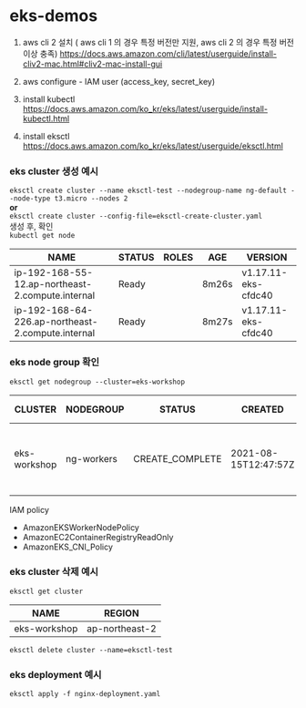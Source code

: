 # eks-demos

1. aws cli 2 설치 ( aws cli 1 의 경우 특정 버전만 지원, aws cli 2 의 경우 특정 버전 이상 충족) 
https://docs.aws.amazon.com/cli/latest/userguide/install-cliv2-mac.html#cliv2-mac-install-gui

2. aws configure - IAM user (access_key, secret_key)

3. install kubectl<br>
https://docs.aws.amazon.com/ko_kr/eks/latest/userguide/install-kubectl.html

4. install eksctl<br>
https://docs.aws.amazon.com/ko_kr/eks/latest/userguide/eksctl.html


### eks cluster 생성 예시<br>
`eksctl create cluster --name eksctl-test --nodegroup-name ng-default --node-type t3.micro --nodes 2` <br>
**or**<br>
`eksctl create cluster --config-file=eksctl-create-cluster.yaml`<br>
생성 후, 확인<br>
`kubectl get node`<br>

NAME                                               | STATUS  | ROLES   | AGE    | VERSION
---------------------------------------------------|--------|--------|-------|--------------------
ip-192-168-55-12.ap-northeast-2.compute.internal   | Ready  | <none> | 8m26s | v1.17.11-eks-cfdc40
ip-192-168-64-226.ap-northeast-2.compute.internal  | Ready  | <none> | 8m27s | v1.17.11-eks-cfdc40


### eks node group 확인<br>
`eksctl get nodegroup --cluster=eks-workshop`<br>

CLUSTER     |NODEGROUP      |STATUS         |CREATED                 |MIN SIZE |MAX SIZE |DESIRED CAPACITY|INSTANCE TYPE |IMAGE ID             |ASG NAME
------------|---------------|---------------|------------------------|---------|---------|----------------|--------------|---------------------|-----------
eks-workshop| ng-workers    |CREATE_COMPLETE|2021-08-15T12:47:57Z    |2        |2        |2               |t3.micro      |ami-06b4d13fec9187c1d|eksctl-eks-workshop-nodegroup-ng-workers-NodeGroup-JWUXMO1VJQTO

IAM policy
- AmazonEKSWorkerNodePolicy
- AmazonEC2ContainerRegistryReadOnly
- AmazonEKS_CNI_Policy

### eks cluster 삭제 예시<br>
`eksctl get cluster`<br>

NAME            |REGION
----------------|------
eks-workshop     |ap-northeast-2

`eksctl delete cluster --name=eksctl-test`

### eks deployment 예시 <br>
`eksctl apply -f nginx-deployment.yaml`